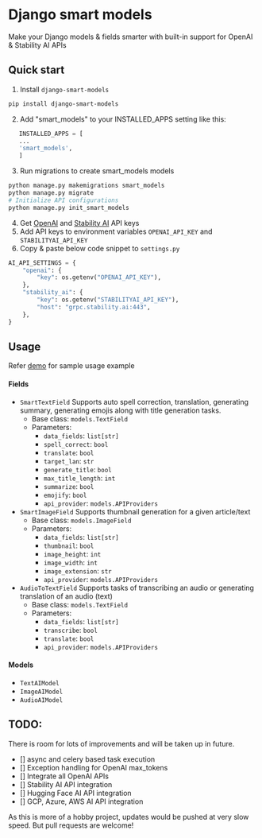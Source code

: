 # Django smart models

Make your Django models & fields smarter with built-in support for OpenAI & Stability AI APIs

## Quick start

1. Install `django-smart-models`

```bash
pip install django-smart-models
```

2. Add "smart_models" to your INSTALLED_APPS setting like this:

```python
   INSTALLED_APPS = [
   ...
   'smart_models',
   ]
```

3. Run migrations to create smart_models models

```bash
python manage.py makemigrations smart_models
python manage.py migrate
# Initialize API configurations
python manage.py init_smart_models
```

4. Get [OpenAI](https://platform.openai.com/docs/api-reference/authentication) and [Stability AI](https://platform.stability.ai/docs/getting-started/authentication) API keys
5. Add API keys to environment variables `OPENAI_API_KEY` and `STABILITYAI_API_KEY`
6. Copy & paste below code snippet to `settings.py`

```python
AI_API_SETTINGS = {
    "openai": {
        "key": os.getenv("OPENAI_API_KEY"),
    },
    "stability_ai": {
        "key": os.getenv("STABILITYAI_API_KEY"),
        "host": "grpc.stability.ai:443",
    },
}
```

## Usage

Refer [demo](https://github.com/manjumaigur/django-smart-models-demo) for sample usage example

#### Fields

- `SmartTextField`
  Supports auto spell correction, translation, generating summary, generating emojis along with title generation tasks.
  - Base class: `models.TextField`
  - Parameters:
    - `data_fields`: `list[str]`
    - `spell_correct`: `bool`
    - `translate`: `bool`
    - `target_lan`: `str`
    - `generate_title`: `bool`
    - `max_title_length`: `int`
    - `summarize`: `bool`
    - `emojify`: `bool`
    - `api_provider`: `models.APIProviders`
- `SmartImageField`
  Supports thumbnail generation for a given article/text
  - Base class: `models.ImageField`
  - Parameters:
    - `data_fields`: `list[str]`
    - `thumbnail`: `bool`
    - `image_height`: `int`
    - `image_width`: `int`
    - `image_extension`: `str`
    - `api_provider`: `models.APIProviders`
- `AudioToTextField`
  Supports tasks of transcribing an audio or generating translation of an audio (text)
  - Base class: `models.TextField`
  - Parameters:
    - `data_fields`: `list[str]`
    - `transcribe`: `bool`
    - `translate`: `bool`
    - `api_provider`: `models.APIProviders`

#### Models

- `TextAIModel`
- `ImageAIModel`
- `AudioAIModel`

## TODO:

There is room for lots of improvements and will be taken up in future.

- [] async and celery based task execution
- [] Exception handling for OpenAI max_tokens
- [] Integrate all OpenAI APIs
- [] Stability AI API integration
- [] Hugging Face AI API integration
- [] GCP, Azure, AWS AI API integration

As this is more of a hobby project, updates would be pushed at very slow speed. But pull requests are welcome!
